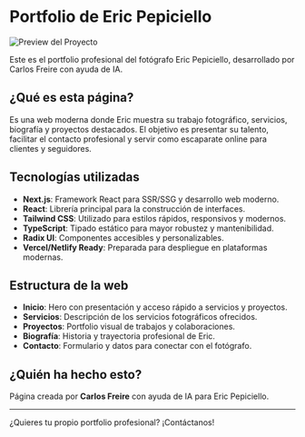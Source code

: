# Portfolio de Eric Pepiciello

![Preview del Proyecto](public/lol.jpg)

Este es el portfolio profesional del fotógrafo Eric Pepiciello, desarrollado por Carlos Freire con ayuda de IA.

## ¿Qué es esta página?
Es una web moderna donde Eric muestra su trabajo fotográfico, servicios, biografía y proyectos destacados. El objetivo es presentar su talento, facilitar el contacto profesional y servir como escaparate online para clientes y seguidores.

## Tecnologías utilizadas
- **Next.js**: Framework React para SSR/SSG y desarrollo web moderno.
- **React**: Librería principal para la construcción de interfaces.
- **Tailwind CSS**: Utilizado para estilos rápidos, responsivos y modernos.
- **TypeScript**: Tipado estático para mayor robustez y mantenibilidad.
- **Radix UI**: Componentes accesibles y personalizables.
- **Vercel/Netlify Ready**: Preparada para despliegue en plataformas modernas.

## Estructura de la web
- **Inicio**: Hero con presentación y acceso rápido a servicios y proyectos.
- **Servicios**: Descripción de los servicios fotográficos ofrecidos.
- **Proyectos**: Portfolio visual de trabajos y colaboraciones.
- **Biografía**: Historia y trayectoria profesional de Eric.
- **Contacto**: Formulario y datos para conectar con el fotógrafo.

## ¿Quién ha hecho esto?
Página creada por **Carlos Freire** con ayuda de IA para Eric Pepiciello.

---

¿Quieres tu propio portfolio profesional? ¡Contáctanos!
